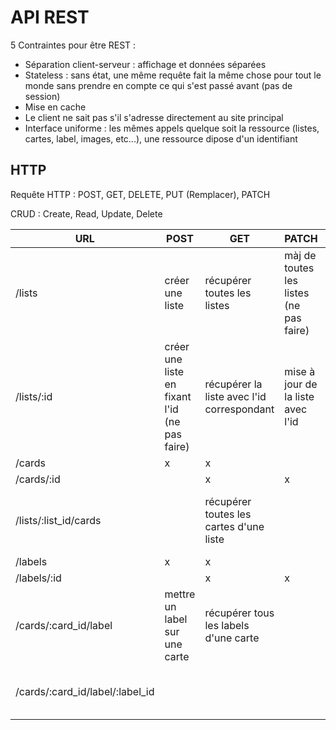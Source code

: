 # API REST

5 Contraintes pour être REST :

- Séparation client-serveur : affichage et données séparées
- Stateless : sans état, une même requête fait la même chose pour tout le monde sans prendre en compte ce qui s'est passé avant (pas de session)
- Mise en cache
- Le client ne sait pas s'il s'adresse directement au site principal
- Interface uniforme : les mêmes appels quelque soit la ressource (listes, cartes, label, images, etc...), une ressource dipose d'un identifiant

## HTTP

Requête HTTP : POST, GET, DELETE, PUT (Remplacer), PATCH

CRUD : Create, Read, Update, Delete

| URL | POST | GET | PATCH | DELETE |
|---|---|---|---|---|
| /lists | créer une liste | récupérer toutes les listes | màj de toutes les listes (ne pas faire) | supprimer toutes les lists (ne pas faire) |
| /lists/:id | créer une liste en fixant l'id (ne pas faire) | récupérer la liste avec l'id correspondant | mise à jour de la liste avec l'id | supprimer la liste avec l'id |
| /cards | x | x | | |
| /cards/:id |  | x | x | x |
| /lists/:list_id/cards |  | récupérer toutes les cartes d'une liste | | supprimer toutes les cartes d'une liste |
| /labels | x | x | | |
| /labels/:id |  | x | x| x|
| /cards/:card_id/label | mettre un label sur une carte | récupérer tous les labels d'une carte | | |
| /cards/:card_id/label/:label_id |  |  | | enlever un label d'une carte |
